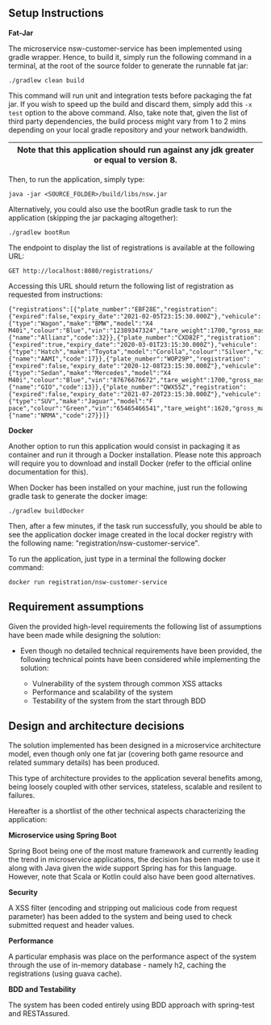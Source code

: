 Setup Instructions
--

**Fat-Jar**

The microservice nsw-customer-service has been implemented using gradle wrapper. Hence, to build it, simply run the following command
in a terminal, at the root of the source folder to generate the runnable fat jar:

```
./gradlew clean build
```

This command will run unit and integration tests before packaging
the fat jar. If you wish to speed up the build and discard them,
simply add this `-x test` option to the above command. Also, take note that,
given the list of third party dependencies, the build process might vary from
1 to 2 mins depending on your local gradle repository and your network bandwidth.


| Note that this application should run against any jdk greater or equal to version 8. |
| --- |

Then, to run the application, simply type:

```
java -jar <SOURCE_FOLDER>/build/libs/nsw.jar
```

Alternatively, you could also use the bootRun gradle task to run the application (skipping the jar packaging altogether):

```
./gradlew bootRun
```

The endpoint to display the list of registrations is available at the following URL:

```
GET http://localhost:8080/registrations/
```

Accessing this URL should return the following list of registration as requested from instructions:

```
{"registrations":[{"plate_number":"EBF28E","registration":{"expired":false,"expiry_date":"2021-02-05T23:15:30.000Z"},"vehicule":{"type":"Wagon","make":"BMW","model":"X4 M40i","colour":"Blue","vin":"12389347324","tare_weight":1700,"gross_mass":null},"insurer":{"name":"Allianz","code":32}},{"plate_number":"CXD82F","registration":{"expired":true,"expiry_date":"2020-03-01T23:15:30.000Z"},"vehicule":{"type":"Hatch","make":"Toyota","model":"Corolla","colour":"Silver","vin":"54646546313","tare_weight":1432,"gross_mass":1500},"insurer":{"name":"AAMI","code":17}},{"plate_number":"WOP29P","registration":{"expired":false,"expiry_date":"2020-12-08T23:15:30.000Z"},"vehicule":{"type":"Sedan","make":"Mercedes","model":"X4 M40i","colour":"Blue","vin":"87676676672","tare_weight":1700,"gross_mass":null},"insurer":{"name":"GIO","code":13}},{"plate_number":"QWX55Z","registration":{"expired":false,"expiry_date":"2021-07-20T23:15:30.000Z"},"vehicule":{"type":"SUV","make":"Jaguar","model":"F pace","colour":"Green","vin":"65465466541","tare_weight":1620,"gross_mass":null},"insurer":{"name":"NRMA","code":27}}]}
```

**Docker**


Another option to run this application would consist in packaging it as container
and run it through a Docker installation. Please note this approach will require you
to download and install Docker (refer to the official online documentation for this).

When Docker has been installed on your machine, just run the following gradle task
to generate the docker image:

```
./gradlew buildDocker
```

Then, after a few minutes, if the task run successfully, you should be able to see the application docker image
created in the local docker registry with the following name: "registration/nsw-customer-service".

To run the application, just type in a terminal the following docker command:

```
docker run registration/nsw-customer-service
```


Requirement assumptions
--

Given the provided high-level requirements the following list of assumptions have been made while designing the solution:

- Even though no detailed technical requirements have been provided, the following technical points have been
considered while implementing the solution:

    - Vulnerability of the system through common XSS attacks
    - Performance and scalability of the system
    - Testability of the system from the start through BDD


Design and architecture decisions
--

The solution implemented has been designed in a microservice architecture model,
even though only one fat jar (covering both game resource and related summary details) has been produced.

This type of architecture provides to the application several benefits among, being loosely coupled
with other services, stateless, scalable and resilent to failures.

Hereafter is a shortlist of the other technical aspects characterizing the application:

**Microservice using Spring Boot**

Spring Boot being one of the most mature framework and currently leading the trend in microservice applications,
the decision has been made to use it along with Java given the wide support Spring has for this language.
However, note that Scala or Kotlin could also have been good alternatives.

**Security**

A XSS filter (encoding and stripping out malicious code from request parameter) has been added to the system
and being used to check submitted request and header values.

**Performance**

A particular emphasis was place on the performance aspect of the system through
the use of in-memory database - namely h2, caching the registrations (using guava cache).

**BDD and Testability**

The system has been coded entirely using BDD approach with spring-test and RESTAssured.

